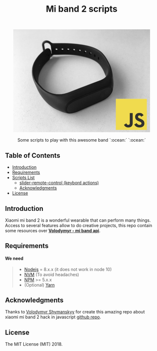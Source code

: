 <h1 align="center"> Mi band 2 scripts </h1> <br>
<p align="center">
  <img alt="gif xiaomi band and slide" title="mi band 2 script pc" src="https://raw.githubusercontent.com/NoRoboto/mi-band2-scripts/master/src/primary_banner.jpg" width="450">
</p>

<p align="center">
 Some scripts to play with this awesome band `:ocean:` `:ocean:`
</p>

## Table of Contents

- [Introduction](#introduction)
- [Requirements](#requirements)
- [Scripts List]()
  - [slider-remote-control (keybord actions)](https://github.com/NoRoboto/mi-band2-scripts/tree/master/keyboard)
  - [Acknowledgments](#acknowledgments)
- [License](#license)

## Introduction

Xiaomi mi band 2 is a wonderful wearable that can perform many things. Access to several features allow to do creative projects, this repo contain some resources over **[Volodymyr - mi band api](https://github.com/vshymanskyy/miband-js)**.

## Requirements

#### <i class="icon-list"></i> We need

> - [Nodejs](https://nodejs.org/en/) = 8.x.x (it does not work in node 10)
> - [NVM](https://github.com/creationix/nvm) (To avoid headaches)
> - [NPM](https://www.npmjs.com/) >= 5.x.x 
> - (Optional) [Yarn](https://yarnpkg.com/en/)

## Acknowledgments

Thanks to [Volodymyr Shymanskyy](https://github.com/vshymanskyy) for create this amazing repo about xiaomi mi band 2 hack in javascript [github repo](https://github.com/vshymanskyy/miband-js).

## License
The MIT License (MIT) 2018.
